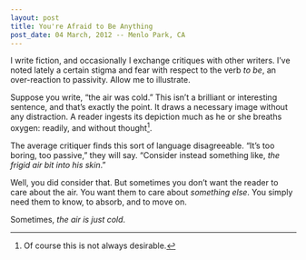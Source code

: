 ```yaml
---
layout: post
title: You're Afraid to Be Anything
post_date: 04 March, 2012 -- Menlo Park, CA
---
```


I write fiction, and occasionally I exchange critiques with other
writers. I’ve noted lately a certain stigma and fear with respect to the
verb *to be*, an over-reaction to passivity. Allow me to illustrate.

Suppose you write, “the air was cold.” This isn’t a brilliant or
interesting sentence, and that’s exactly the point. It draws a necessary
image without any distraction. A reader ingests its depiction much as he
or she breaths oxygen: readily, and without thought[^1].

The average critiquer finds this sort of language disagreeable.
“It’s too boring, too passive,” they will say. “Consider instead
something like, *the frigid air bit into his skin*.”

Well, you did consider that. But sometimes you don’t want the reader to
care about the air. You want them to care about *something else*. You
simply need them to know, to absorb, and to move on.

Sometimes, *the air is just cold*.

[^1]: Of course this is not always desirable.

